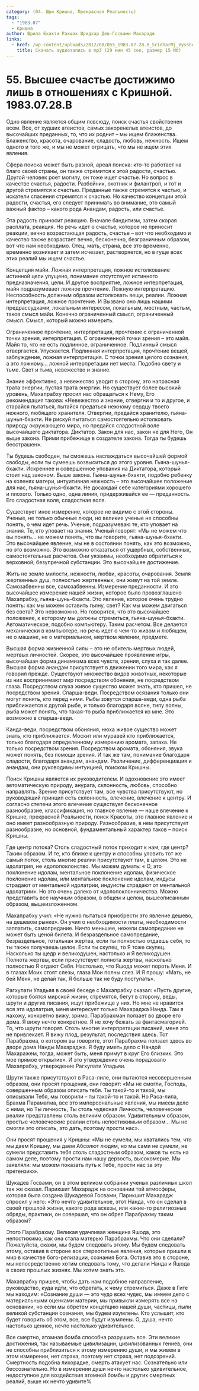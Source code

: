 ```yaml
---
category: (04. Шри Кришна, Прекрасная Реальность)
tags:
  - "1983.07"
  - Кришна
author: Шрила Бхакти Ракшак Шридхар Дев-Госвами Махарадж
links:
  - href: /wp-content/uploads/2012/08/055_1983.07.28.B_SridharMj_Vysshee_schastye_dostijimo_lish_v_otnosheniyah_s_Krishnoy.mp3
    title: Скачать аудиозапись в mp3 (29 мин 45 сек, размер 15 Мб)
---
```


# 55. Высшее счастье достижимо лишь в отношениях с Кришной. 1983.07.28.B

Одно явление является общим повсюду, поиск счастья свойственен всем. Все, от худших атеистов, самых закоренелых атеистов, до высочайших преданных, то, что их роднит – мы ищем блаженства. Блаженство, красота, очарование, сладость, любовь, нежность. Ищем одного и того же, и мы не может отрицать, что мы не ищем этих явления.

Сфера поиска может быть разной, ареал поиска: кто-то работает на благо своей страны, он также стремится к этой радости, счастью. Другой человек роет могилу, он тоже ищет счастье. Но вопрос в качестве счастья, радости. Разбойник, охотник и филантроп, и тот и другой стремятся к счастью. Преданные также стремятся к частью, и искатели спасения стремятся к счастью. Но качество концепции этой радости, счастья, его следует принимать во внимание, это самый важный фактор – какого рода Анандам, радость, или счастье.

Эта радость приносит реакцию. Вначале бандитизм, затем скорая расплата, реакция. Но речь идет о счастье, которое не приносит реакции, вечно возрастающая радость, счастье – вот что необходимо и качество также возрастает вечно, бесконечно, безграничным образом, вот что нам необходимо. Отец, мать, страна, все это временно, временно возникает и затем исчезает, растворяется, но в гуще всех этих реалий мы ищем счастье.

Концепция майи. Ложная интерпретация, ложное истолкование истинной цели упущено, понимание отсутствует истинного предназначения, цели. И другое восприятие, ложное интерпретация, майя подразумевает ложное прочтение. Ложную интерпретацию. Неспособность должным образом истолковать вещи, реалии. Ложная интерпретация, ложное прочтение. И Вызвано оно лишь нашими предрассудками, локальным интересом, локальным, местным, частым, таков смысл майи. Конечно ограниченный смысл, ограниченный смысл. Смысл, который можно измерить.

Ограниченное прочтение, интерпретация, прочтение с ограниченной точки зрения, интерпретация. С ограниченной точки зрения – это майя. Майя то, что не есть подлинное, ограниченное. Подлинный смысл отвергается. Упускается. Подлинная интерпретация, прочтение вещей, заблуждение, ложная интерпретация. С точки зрения целого сознания, а это ложному… ложной интерпретации нет места. Подобно свету и тьме. Свет и тьма, невежество и знание.

Знание эффективно, а невежество уводит в сторону, это напрасная трата энергии, пустая трата энергии. Но существует более высокий уровень, Махапрабху просил нас обращаться к Нему, Его рекомендация такова: «Невежество и знание, отвергни и то и другое, и старайся пытаться, пытайся предаться нежному сердцу твоего нежного, любящего хранителя. Отвергни, предайся хранителю, гьяна-шунья-бхакти. Не рискуй пытаться самостоятельно истолковать природу окружающего мира, но предайся сладостной воле высочайшего диктатора. Диктатор. Закон для нас, закон не для Него, Он выше закона. Прими прибежище в создателе закона. Тогда ты будешь бесстрашен».

Ты будешь свободен, ты сможешь наслаждаться высочайшей формой свободы, если ты сумеешь возвыситься до этого уровня. Гьяна-шунья-бхакти. Искреннее и совершенное упования на Диктатора, который стоит над законом. Выше закона. Гьяна-шунья-бхакти, подобно ребенку на коленях матери, интуитивная нежность – это высочайшее положение для нас, гьяна-шунья-бхакти. Не досаждай себе категориями хорошего и плохого. Только одно, одна линия, придерживайся ее — преданность. Его сладостная воля, сладостная воля.

Существует иное измерение, которое не видимо с этой стороны. Ученые, не только обычные люди, но великие ученые не способны понять, о чем идет речь. Ученые, подразумеваю те, кто уповает на знания. Те, кто уповает на знания. Ученый говорят: «Мы не можем что вы понять… не можем понять, что вы говорите, гьяна-шунья-бхакти. Это высочайшее явление, мы не в состоянии понять, как это возможно, но это возможно. Это возможно отказаться от ущербных, собственных, самостоятельных расчетов. Они уязвимы, необходимо обратиться к верховной, безупречной субстанции. Это высочайшее достижение.

Жить не земле милости, нежности, любви, красоты, очарования. Земля жертвенных душ, полностью жертвенных, они живут на той земле. Самозабвенны все, самозабвенны. Измерение преданности. И это высочайшее измерение нашей жизни, которое было провозглашено Махапрабху, гьяна-шунь-бхакти. Это явление, которое очень трудно понять: как мы можем оставить гьяну, свет? Как мы можем двигаться без света? Это невозможно. Но говорится, что это высочайшее положение, к которому мы должны стремиться, гьяна-шунья-бхакти. Автоматическое, подобно компьютеру. Таким расчетом. Все делается механически в компьютере, но речь идет о чем-то живом и любящем, не о машине, не о материальном, мертвом явлении, предмете.

Высшая форма жизненной силы – это не обитель мертвых людей, мертвых личностей. Скорее, это высочайшее проявление игры, высочайшая форма динамизма всех чувств, зрения, слуха и так далее. Высшая форма анандам присутствует в движении того мира, как я говорил прежде. Существуют множество видов животных, некоторые из них воспринимают мир посредством обоняния, не посредством глаза. Посредством слуха живое существо может знать, кто пришел, не посредством зрения. Спарша-веди. Посредством осязания только они могут понять, кто перед ними. Рыбы зовутся спарша-веди, одна рыба приближается к другой рыбе, и только благодаря волне, типу волны, рыба может понять, что такая-то рыба приближается ко мне. Это возможно в спарша-веди.

Канда-веди, посредством обоняния, нюха живое существо может знать, кто приближается. Москит или муравей кто приближается, только благодаря определенному измерению аромата, запаха. Не только посредством зрения. Посредством аромата, обоняния, звука может понять, без помощи зрения. И так же там, понимание благодаря сладости, благодаря анандам, анандам. Различение, дифференциация и анандам, они руководимы интуицией, поиском Кришны.

Поиск Кришны является их руководителем. И вдохновение это имеет автоматическую природу, анурага, склонность, любовь, способно направлять. Зрение присутствует там, все чувства присутствуют, но руководящий принцип есть склонность, влечение, влечение к центру. И согласно степени этого влечение существует бесконечное разнообразие, классификация, но главное явление — наше влечение к Кришне, прекрасной Реальности, поиск Красоты, это главное явление и оно имеет разнообразную природу. Разнообразие, в нем присутствует разнообразие, но основной, фундаментальный характер таков – поиск Кришны.

Где центр потока? Столь сладостный поток приходит к нам, где центр? Таким образом. И те, кто ближе к центру и способны уловить тот же самый поток, столь многие реалии присутствуют там, в целом. Это не идолатрия, не идолопоклонство. Мы можем думать: « О, это поклонение идолам, ментальное поклонение идолам, физическое поклонение идолам, или ментальное поклонение идолам, индусы страдают от ментальной идолатрии, индуисты страдают от ментальной идолатрии». Но это очень далеко от идолопоклонничества. Можно представить все научным образом, в общем и целом, вышеописанным образом, вышеизложенном.

Махапрабху учил: «Не нужно пытаться приобрести это явление дешево, на дешевом рынке». Он учил о необходимости платы, необходимости заплатить, самопредание. Ничто меньшее, нежели самопредание не может быть ценой билета. И безраздельное самопредание, безраздельное, тотальная жертва, если ты полностью отдаешь себя, то ты также получаешь целое. Если ты скупец, то Я тоже скупец. Насколько ты щедр и великодушен, настолько и Я великодушен. Полнота жертвы, если присутствует полнота жертвы, насколько полностью Я отдают Себя. Настолько, что Яшода может пороть Меня. И в глазах Моих стоят слезы, глаза Мои полны слез. И Я прошу: «Мать, не бей Меня, не делай так, Я больше так не буду поступать».

Рагхупати Упадьяя в своей беседе с Махапрабху сказал: «Пусть другие, которые боятся мирской жизни, стремятся, бегут в сторону, веды, шрути и других писания, ищут прибежище у них. Но мне не нравится вся эта идолатрия, меня интересует только Махараджа Нанда. Там я нахожу, конкретно вижу, зримо, Парабрахман ползает во дворе его дома. Я вижу нечто конкретное. Я не хочу бежать за фантасмагорией. То, что шрути говорят. Столь многие интерпретации писаний, меня это не привлекает. Я вижу плод, результат, последствия здесь. Тот Парабрахма, о котором вы говорите, этот Парабрахма ползает здесь во дворе дома Нанды Махараджа. Я буду иметь дело с Нандой Махаражем, тогда, может быть, меня примут в круг Его близких. Это мое прямое открытие». И это утверждение очень порадовало Махапрабху, утверждение Рагхупати Упадьяи.

Шрути также присутствуют в Раса-лиле, они пытаются несовершенным образом, они просят прощения, они говорят: «Мы не смогли, Господь, совершенным образом описать тебя. Ты такой-то и такой, мы описывали Тебя, мы говорили – ты такой-то и такой. Но Раса-лила, Брахма Параматма, все это имперсональные явления, мы имеем дело с ними, но Ты личность, Ты столь чудесная Личность, человеческие реалии представлены столь великим образом. Удивительным образом, простые человеческие реалии столь непостижимым образом… Мы не смогли это описать, это дать, поэтому прости нас».

Они просят прощения у Кришны: «Мы не сумели, мы хватались тем, что мы даем Кришну, мы даем Абсолют людям, но мы сами не сумели, не сумели представить тебя столь сладостным образом, каков ты есть на самом деле, поэтому прости нам нашу дерзость, высокомерие. Мы заявляли: мы можем показать путь к Тебе, прости нас за эту претензию».

Шукадев Госвами, он в этом великом собрании ученых различных школ так же сказал. Парикшит Махарадж на основании той атмосферы, которая была создана Шукадевой Госвами, Парикшит Махарадж спросил у него: «Это нечто удивительное, этот Нанда, что он сделал в своей прошлой жизни, какого рода аскезы, или какие-то религиозные обряды, практики, он совершал, что он обрел Парабрахму таким образом?

Этого Парабрахму. Великая удачливая женщина Яшода, это непостижимо, как она стала матерью Парабрахмы. Что они сделали? Пожалуйста, скажи, мы будем следовать этому. Мы будем следовать этому, оставив в стороне все стереотипные явления, которые пришли в мир в качестве бого-релизации, сознания Бога. Оставив это в стороне, мы непосредственно хотим следовать тому, что делали Нанда и Яшода в своих прошлых жизнях. Мы хотим знать это.

Махапрабху пришел, чтобы дать нам подобное направление, руководство, куда идти, что обретать, к чему стремиться. Даже в Гите мы находим: «Сознание души — это чудо всех чудес, мы имеем дело с материальными оценками материи, мы привыкли измерять все на основании, но если мы обретем концепцию нашей души, частицы, пыли великой субстанции сознания, мы будем изумлены. Кто услышит, кто будет говорить об этом, все, все будут изумлены. О, душа, нечто настолько ценное, нечто настолько удивительное.

Все смертно, атомная бомба способна разрушить все. Эти великие достижения, так называемые цивилизации, цивилизованных гениев, они не способны приблизиться к этому измерению души, и мы живем в этом измерении, нет страха, поэтому нет страха, нет подозрений. Смертность подобна лихорадке, смерть атакует нас. Сознательно или бессознательно. Но в измерении души нечто настолько удивительное, недоступное для воздействия атомной бомбы и других смертных реалий, выше их нечто удивите%

